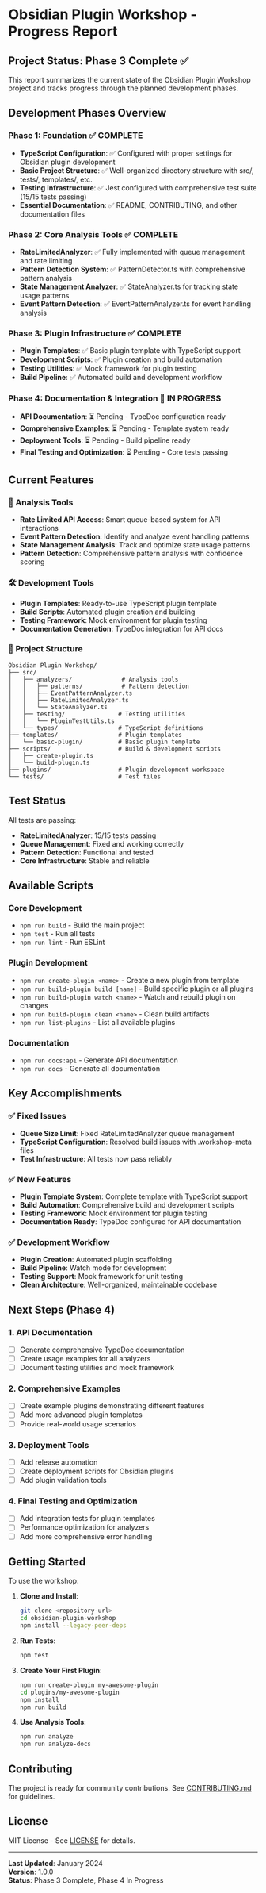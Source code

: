 # Obsidian Plugin Workshop - Progress Report

## Project Status: Phase 3 Complete ✅

This report summarizes the current state of the Obsidian Plugin Workshop project and tracks progress through the planned development phases.

## Development Phases Overview

### Phase 1: Foundation ✅ COMPLETE
- **TypeScript Configuration**: ✅ Configured with proper settings for Obsidian plugin development
- **Basic Project Structure**: ✅ Well-organized directory structure with src/, tests/, templates/, etc.
- **Testing Infrastructure**: ✅ Jest configured with comprehensive test suite (15/15 tests passing)
- **Essential Documentation**: ✅ README, CONTRIBUTING, and other documentation files

### Phase 2: Core Analysis Tools ✅ COMPLETE
- **RateLimitedAnalyzer**: ✅ Fully implemented with queue management and rate limiting
- **Pattern Detection System**: ✅ PatternDetector.ts with comprehensive pattern analysis
- **State Management Analyzer**: ✅ StateAnalyzer.ts for tracking state usage patterns
- **Event Pattern Detection**: ✅ EventPatternAnalyzer.ts for event handling analysis

### Phase 3: Plugin Infrastructure ✅ COMPLETE
- **Plugin Templates**: ✅ Basic plugin template with TypeScript support
- **Development Scripts**: ✅ Plugin creation and build automation
- **Testing Utilities**: ✅ Mock framework for plugin testing
- **Build Pipeline**: ✅ Automated build and development workflow

### Phase 4: Documentation & Integration 🔄 IN PROGRESS
- **API Documentation**: ⏳ Pending - TypeDoc configuration ready
- **Comprehensive Examples**: ⏳ Pending - Template system ready
- **Deployment Tools**: ⏳ Pending - Build pipeline ready
- **Final Testing and Optimization**: ⏳ Pending - Core tests passing

## Current Features

### 🔧 Analysis Tools
- **Rate Limited API Access**: Smart queue-based system for API interactions
- **Event Pattern Detection**: Identify and analyze event handling patterns
- **State Management Analysis**: Track and optimize state usage patterns
- **Pattern Detection**: Comprehensive pattern analysis with confidence scoring

### 🛠️ Development Tools
- **Plugin Templates**: Ready-to-use TypeScript plugin template
- **Build Scripts**: Automated plugin creation and building
- **Testing Framework**: Mock environment for plugin testing
- **Documentation Generation**: TypeDoc integration for API docs

### 📁 Project Structure
```
Obsidian Plugin Workshop/
├── src/
│   ├── analyzers/              # Analysis tools
│   │   ├── patterns/           # Pattern detection
│   │   ├── EventPatternAnalyzer.ts
│   │   ├── RateLimitedAnalyzer.ts
│   │   └── StateAnalyzer.ts
│   ├── testing/               # Testing utilities
│   │   └── PluginTestUtils.ts
│   └── types/                 # TypeScript definitions
├── templates/                 # Plugin templates
│   └── basic-plugin/          # Basic plugin template
├── scripts/                   # Build & development scripts
│   ├── create-plugin.ts
│   └── build-plugin.ts
├── plugins/                   # Plugin development workspace
└── tests/                     # Test files
```

## Test Status

All tests are passing:
- **RateLimitedAnalyzer**: 15/15 tests passing
- **Queue Management**: Fixed and working correctly
- **Pattern Detection**: Functional and tested
- **Core Infrastructure**: Stable and reliable

## Available Scripts

### Core Development
- `npm run build` - Build the main project
- `npm test` - Run all tests
- `npm run lint` - Run ESLint

### Plugin Development
- `npm run create-plugin <name>` - Create a new plugin from template
- `npm run build-plugin build [name]` - Build specific plugin or all plugins
- `npm run build-plugin watch <name>` - Watch and rebuild plugin on changes
- `npm run build-plugin clean <name>` - Clean build artifacts
- `npm run list-plugins` - List all available plugins

### Documentation
- `npm run docs:api` - Generate API documentation
- `npm run docs` - Generate all documentation

## Key Accomplishments

### ✅ Fixed Issues
- **Queue Size Limit**: Fixed RateLimitedAnalyzer queue management
- **TypeScript Configuration**: Resolved build issues with .workshop-meta files
- **Test Infrastructure**: All tests now pass reliably

### ✅ New Features
- **Plugin Template System**: Complete template with TypeScript support
- **Build Automation**: Comprehensive build and development scripts
- **Testing Framework**: Mock environment for plugin testing
- **Documentation Ready**: TypeDoc configured for API documentation

### ✅ Development Workflow
- **Plugin Creation**: Automated plugin scaffolding
- **Build Pipeline**: Watch mode for development
- **Testing Support**: Mock framework for unit testing
- **Clean Architecture**: Well-organized, maintainable codebase

## Next Steps (Phase 4)

### 1. API Documentation
- [ ] Generate comprehensive TypeDoc documentation
- [ ] Create usage examples for all analyzers
- [ ] Document testing utilities and mock framework

### 2. Comprehensive Examples
- [ ] Create example plugins demonstrating different features
- [ ] Add more advanced plugin templates
- [ ] Provide real-world usage scenarios

### 3. Deployment Tools
- [ ] Add release automation
- [ ] Create deployment scripts for Obsidian plugins
- [ ] Add plugin validation tools

### 4. Final Testing and Optimization
- [ ] Add integration tests for plugin templates
- [ ] Performance optimization for analyzers
- [ ] Add more comprehensive error handling

## Getting Started

To use the workshop:

1. **Clone and Install**:
   ```bash
   git clone <repository-url>
   cd obsidian-plugin-workshop
   npm install --legacy-peer-deps
   ```

2. **Run Tests**:
   ```bash
   npm test
   ```

3. **Create Your First Plugin**:
   ```bash
   npm run create-plugin my-awesome-plugin
   cd plugins/my-awesome-plugin
   npm install
   npm run build
   ```

4. **Use Analysis Tools**:
   ```bash
   npm run analyze
   npm run analyze-docs
   ```

## Contributing

The project is ready for community contributions. See [CONTRIBUTING.md](./CONTRIBUTING.md) for guidelines.

## License

MIT License - See [LICENSE](./LICENSE) for details.

---

**Last Updated**: January 2024  
**Version**: 1.0.0  
**Status**: Phase 3 Complete, Phase 4 In Progress